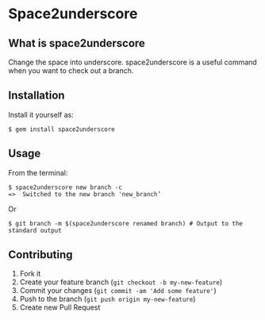 # Space2underscore
## What is space2underscore
Change the space into underscore.
space2underscore is a useful command when you want to check out a branch.

## Installation
Install it yourself as:

    $ gem install space2underscore

## Usage

From the terminal:

    $ space2underscore new branch -c
    =>  Switched to the new branch 'new_branch’

Or

    $ git branch -m $(space2underscore renamed branch) # Output to the standard output

## Contributing

1. Fork it
2. Create your feature branch (`git checkout -b my-new-feature`)
3. Commit your changes (`git commit -am 'Add some feature'`)
4. Push to the branch (`git push origin my-new-feature`)
5. Create new Pull Request
